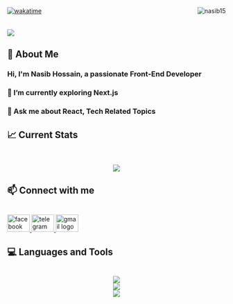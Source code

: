 <!-- banner -->
<div style="display: flex; justify-content: space-between; align-items: center;" align='right'>
  <a href="https://wakatime.com/@018d1772-750d-4e37-ad20-801674bc1987">
    <img src="https://wakatime.com/badge/user/018d1772-750d-4e37-ad20-801674bc1987.svg" alt="wakatime">
  </a>
   <img src="https://komarev.com/ghpvc/?username=nasib15&label=Profile%20views&color=0e75b6&style=flat" alt="nasib15" />
</div>
<br/>
<br/>
<img src="https://i.ibb.co/mSkhVSX/Github-Banner.png" />



<!-- About Me Section -->

<h2 align="left">🔰 About Me</h2>
<h3 align="left">Hi, I'm Nasib Hossain, a passionate Front-End Developer</h3>

<h3 align="left"> 🌱 I’m currently exploring Next.js </h3>

<h3 align="left"> 💬 Ask me about React, Tech Related Topics </h3>

<!-- Stats -->

<h2 align="left">📈 Current Stats</h2>

<br/>

<p align="center"><img src="https://github-readme-streak-stats.herokuapp.com/?user=nasib15&theme=react&hide_border=true&background=0D1117&stroke=A6DA9A&fire=A6DA9A&sideLabels=A6DA9A&currStreakNum=A6DA9A&ring=A6DA9A&currStreakLabel=A6DA9A&sideNums=A6DA9A"/></p>

<!-- Connect with me section -->

<h2 align="left">📫 Connect with me</h2>

<br/>

<div align="left">
  <a href="https://www.facebook.com/knhnehal" target="_blank">
    <img src="https://raw.githubusercontent.com/maurodesouza/profile-readme-generator/master/src/assets/icons/social/facebook/default.svg" width="52" height="40" alt="facebook logo"  />
  </a>
  <a href="https://t.me/Nehal_10" target="_blank">
    <img src="https://raw.githubusercontent.com/maurodesouza/profile-readme-generator/master/src/assets/icons/social/telegram/default.svg" width="52" height="40" alt="telegram logo"  />
  </a>
  <a href="mailto:nasibhossain57@gmail.com" target="_blank">
    <img src="https://raw.githubusercontent.com/maurodesouza/profile-readme-generator/master/src/assets/icons/social/gmail/default.svg" width="52" height="40" alt="gmail logo"  />
  </a>
  
  <br/>

  </div>
  
 <!-- Skills -->

<h2 align="left">💻 Languages and Tools</h2>

 <br/>

<div align="center">
  <a href="">
    <img src="https://skillicons.dev/icons?i=html,css,js,tailwind,react,nextjs" />
    <br/>
    <img src="https://skillicons.dev/icons?i=vite,firebase,mongodb,nodejs,express,git" />
    <br/>
    <img src="https://skillicons.dev/icons?i=npm,vscode,vercel" />
     <br/>
  </a>
</div>



<!--
**knh-nehal/knh-nehal** is a ✨ _special_ ✨ repository because its `README.md` (this file) appears on your GitHub profile.

Here are some ideas to get you started:

- 🔭 I’m currently working on ...
- 🌱 I’m currently learning ...
- 👯 I’m looking to collaborate on ...
- 🤔 I’m looking for help with ...
- 💬 Ask me about ...
- 📫 How to reach me: ...
- 😄 Pronouns: ...
- ⚡ Fun fact: ...
-->

